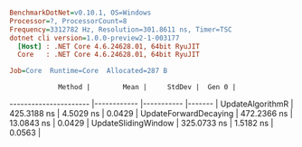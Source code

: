 ``` ini

BenchmarkDotNet=v0.10.1, OS=Windows
Processor=?, ProcessorCount=8
Frequency=3312782 Hz, Resolution=301.8611 ns, Timer=TSC
dotnet cli version=1.0.0-preview2-1-003177
  [Host] : .NET Core 4.6.24628.01, 64bit RyuJIT
  Core   : .NET Core 4.6.24628.01, 64bit RyuJIT

Job=Core  Runtime=Core  Allocated=287 B  

```
                Method |        Mean |     StdDev |  Gen 0 |
---------------------- |------------ |----------- |------- |
      UpdateAlgorithmR | 425.3188 ns |  4.5029 ns | 0.0429 |
 UpdateForwardDecaying | 472.2366 ns | 13.0843 ns | 0.0429 |
   UpdateSlidingWindow | 325.0733 ns |  1.5182 ns | 0.0563 |
